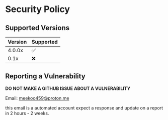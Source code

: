# Security Policy

## Supported Versions

| Version | Supported          |
| ------- | ------------------ |
| 4.0.0x   | :white_check_mark: |
| 0.1x   | :x:                |

## Reporting a Vulnerability

**DO NOT MAKE A GITHUB ISSUE ABOUT A VULNERABILITY**

Email: meekoo459@proton.me

this email is a automated account expect a response and update on a report
in 2 hours - 2 weeks.

